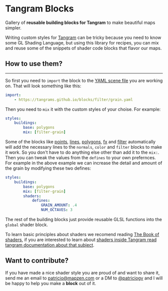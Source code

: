 # Tangram Blocks

Gallery of **reusable building blocks for Tangram** to make beautiful maps simpler.

Writing custom styles for [Tangram](https://mapzen.com/projects/tangram/) can be tricky because you need to know some GL Shading Language, but using this 
library for recipes, you can mix and reuse some of the snippets of shader code blocks that flavor our maps.

## How to use them?
<hr>

So first you need to `import` the block to the [YAML scene file](https://mapzen.com/documentation/tangram/Scene-file/) you are working on. That will look something like this:

```yaml
import:
    - https://tangrams.github.io/blocks/filter/grain.yaml
```

Then you need to ```mix``` it with the custom styles of your choise. For example:

```yaml
styles:
    buildings:
        base: polygons
        mix: [filter-grain]
```

Some of the blocks like [points](#points), [lines](#lines), [polygons](#polygons), [fx](#fx) and [filter](#filter) automatically will add the necessary lines to the `normals`, `color` and `filter` blocks to make it work. So you don't have to do anything else other than add it to the `mix:`. Then you can tweak the values from the ```defines``` to your own prefernces. For example in the above example we can increase the detail and amount of the grain by modifying these two defines:

```yaml
styles:
    buildings:
        base: polygons
        mix: [filter-grain]
        shaders:
            defines:
                GRAIN_AMOUNT: .4
                NUM_OCTAVES: 3
```

The rest of the building blocks just provide reusable GLSL functions into the `global` shader block. 

To learn basic principles about shaders we recomend reading [The Book of shaders](http://thebookofshaders.com/), if you are interested to learn about [shaders inside Tangram read tangram documentation about that subject](https://mapzen.com/documentation/tangram/Shaders-Overview/).

## Want to contribute?

If you have made a nice shader style you are proud of and want to share it, send me an email to <patricio@mapzen.com> or a DM to [@patriciogv](https://twitter.com/patriciogv) and I will be happy to help you make a **block** out of it. 
